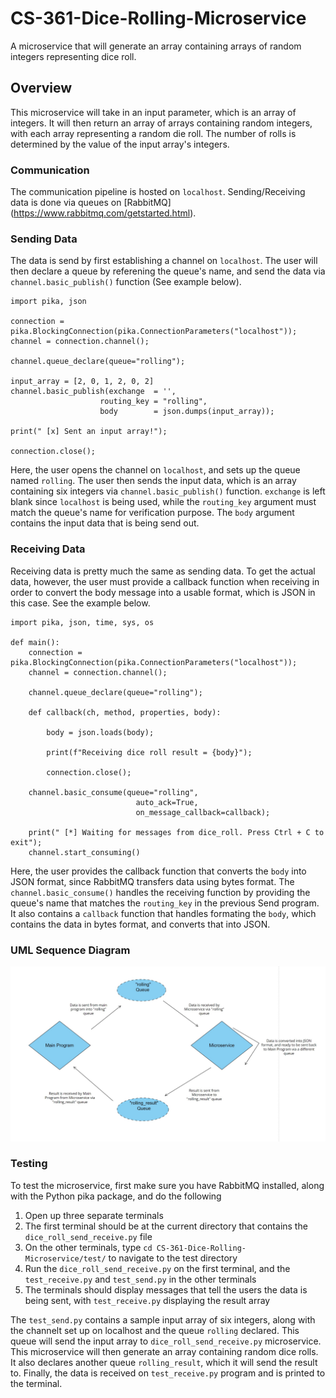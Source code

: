 # CS-361-Dice-Rolling-Microservice
A microservice that will generate an array containing arrays of random integers representing dice roll.

## Overview
This microservice will take in an input parameter, which is an array of integers. It will then return an array of arrays containing random integers, with each array representing a random die roll. The number of rolls is determined by the value of the input array's integers.

### Communication
The communication pipeline is hosted on `localhost`. Sending/Receiving data is done via queues on [RabbitMQ] (https://www.rabbitmq.com/getstarted.html).

### Sending Data
The data is send by first establishing a channel on `localhost`. The user will then declare a queue by referening the queue's name, and send the data via `channel.basic_publish()` function (See example below).

```
import pika, json

connection = pika.BlockingConnection(pika.ConnectionParameters("localhost"));
channel = connection.channel();

channel.queue_declare(queue="rolling");

input_array = [2, 0, 1, 2, 0, 2]
channel.basic_publish(exchange  = '',
                    routing_key = "rolling",
                    body        = json.dumps(input_array));

print(" [x] Sent an input array!");

connection.close();
```

Here, the user opens the channel on `localhost`, and sets up the queue named `rolling`. The user then sends the input data, which is an array containing six integers via `channel.basic_publish()` function. `exchange` is left blank since `localhost` is being used, while the `routing_key` argument must match the queue's name for verification purpose. The `body` argument contains the input data that is being send out. 

### Receiving Data
Receiving data is pretty much the same as sending data. To get the actual data, however, the user must provide a callback function when receiving in order to convert the body message into a usable format, which is JSON in this case. See the example below.

```
import pika, json, time, sys, os

def main():
    connection = pika.BlockingConnection(pika.ConnectionParameters("localhost"));
    channel = connection.channel();

    channel.queue_declare(queue="rolling");

    def callback(ch, method, properties, body):
        
        body = json.loads(body); 

        print(f"Receiving dice roll result = {body}");

        connection.close();

    channel.basic_consume(queue="rolling",
                            auto_ack=True,
                            on_message_callback=callback);

    print(" [*] Waiting for messages from dice_roll. Press Ctrl + C to exit");
    channel.start_consuming()
```

Here, the user provides the callback function that converts the `body` into JSON format, since RabbitMQ transfers data using bytes format. The `channel.basic_consume()` handles the receiving function by providing the queue's name that matches the `routing_key` in the previous Send program. It also contains a `callback` function that handles formating the `body`, which contains the data in bytes format, and converts that into JSON.

### UML Sequence Diagram

![uml_diagram](./image/uml_diagram.jpg?raw=True "UML Diagram")


### Testing
To test the microservice, first make sure you have RabbitMQ installed, along with the Python pika package, and do the following

1. Open up three separate terminals
2. The first terminal should be at the current directory that contains the `dice_roll_send_receive.py` file
3. On the other terminals, type `cd CS-361-Dice-Rolling-Microservice/test/` to navigate to the test directory
4. Run the `dice_roll_send_receive.py` on the first terminal, and the `test_receive.py` and `test_send.py` in the other terminals
5. The terminals should display messages that tell the users the data is being sent, with `test_receive.py` displaying the result array

The `test_send.py` contains a sample input array of six integers, along with the channelt set up on localhost and the queue `rolling` declared. This queue will send the input array to `dice_roll_send_receive.py` microservice. This microservice will then generate an array containing random dice rolls. It also declares another queue `rolling_result`, which it will send the result to. Finally, the data is received on `test_receive.py` program and is printed to the terminal.